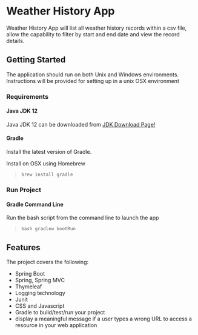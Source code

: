 # Weather History App
Weather History App will list all weather history records within a csv file, allow the capability to filter by start and end date and view the record details.

## Getting Started
The application should run on both Unix and Windows environments.  Instructions will be provided for setting up in a unix OSX environment

### Requirements

#### Java JDK 12
Java JDK 12 can be downloaded from [JDK Download Page!](https://www.oracle.com/technetwork/java/javase/downloads/jdk12-downloads-5295953.html)

#### Gradle
Install the latest version of Gradle.

Install on OSX using Homebrew
>`brew install gradle`

### Run Project

#### Gradle Command Line

Run the bash script from the command line to launch the app
>`bash gradlew bootRun`

## Features
The project covers the following:
- Spring Boot
- Spring, Spring MVC
- Thymeleaf
- Logging technology
- Junit
- CSS and Javascript
- Gradle to build/test/run your project
- display a meaningful message if a user types a wrong URL to access a resource in your web application



